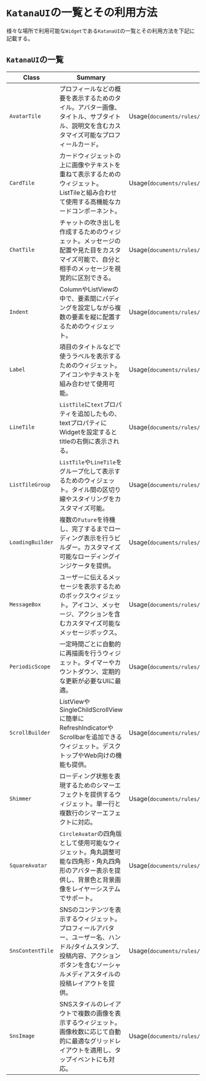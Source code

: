 # `KatanaUI`の一覧とその利用方法

様々な場所で利用可能な`Widget`である`KatanaUI`の一覧とその利用方法を下記に記載する。

## `KatanaUI`の一覧

| Class | Summary | Usage |
| --- | --- | --- |
| `AvatarTile` | プロフィールなどの概要を表示するためのタイル。アバター画像、タイトル、サブタイトル、説明文を含むカスタマイズ可能なプロフィールカード。 | Usage(`documents/rules/katana_ui/avatar_tile.md`) |
| `CardTile` | カードウィジェットの上に画像やテキストを重ねて表示するためのウィジェット。ListTileと組み合わせて使用する高機能なカードコンポーネント。 | Usage(`documents/rules/katana_ui/card_tile.md`) |
| `ChatTile` | チャットの吹き出しを作成するためのウィジェット。メッセージの配置や見た目をカスタマイズ可能で、自分と相手のメッセージを視覚的に区別できる。 | Usage(`documents/rules/katana_ui/chat_tile.md`) |
| `Indent` | ColumnやListViewの中で、要素間にパディングを設定しながら複数の要素を縦に配置するためのウィジェット。 | Usage(`documents/rules/katana_ui/indent.md`) |
| `Label` | 項目のタイトルなどで使うラベルを表示するためのウィジェット。アイコンやテキストを組み合わせて使用可能。 | Usage(`documents/rules/katana_ui/label.md`) |
| `LineTile` | `ListTile`に`text`プロパティを追加したもの、textプロパティにWidgetを設定するとtitleの右側に表示される。 | Usage(`documents/rules/katana_ui/line_tile.md`) |
| `ListTileGroup` | `ListTile`や`LineTile`をグループ化して表示するためのウィジェット。タイル間の区切り線やスタイリングをカスタマイズ可能。 | Usage(`documents/rules/katana_ui/list_tile_group.md`) |
| `LoadingBuilder` | 複数の`Future`を待機し、完了するまでローディング表示を行うビルダー。カスタマイズ可能なローディングインジケータを提供。 | Usage(`documents/rules/katana_ui/loading_builder.md`) |
| `MessageBox` | ユーザーに伝えるメッセージを表示するためのボックスウィジェット。アイコン、メッセージ、アクションを含むカスタマイズ可能なメッセージボックス。 | Usage(`documents/rules/katana_ui/message_box.md`) |
| `PeriodicScope` | 一定時間ごとに自動的に再描画を行うウィジェット。タイマーやカウントダウン、定期的な更新が必要なUIに最適。 | Usage(`documents/rules/katana_ui/periodic_scope.md`) |
| `ScrollBuilder` | ListViewやSingleChildScrollViewに簡単にRefreshIndicatorやScrollbarを追加できるウィジェット。デスクトップやWeb向けの機能も提供。 | Usage(`documents/rules/katana_ui/scroll_builder.md`) |
| `Shimmer` | ローディング状態を表現するためのシマーエフェクトを提供するウィジェット。単一行と複数行のシマーエフェクトに対応。 | Usage(`documents/rules/katana_ui/shimmer.md`) |
| `SquareAvatar` | `CircleAvatar`の四角版として使用可能なウィジェット。角丸調整可能な四角形・角丸四角形のアバター表示を提供し、背景色と背景画像をレイヤーシステムでサポート。 | Usage(`documents/rules/katana_ui/square_avatar.md`) |
| `SnsContentTile` | SNSのコンテンツを表示するウィジェット。プロフィールアバター、ユーザー名、ハンドル/タイムスタンプ、投稿内容、アクションボタンを含むソーシャルメディアスタイルの投稿レイアウトを提供。 | Usage(`documents/rules/katana_ui/sns_content_tile.md`) |
| `SnsImage` | SNSスタイルのレイアウトで複数の画像を表示するウィジェット。画像枚数に応じて自動的に最適なグリッドレイアウトを適用し、タップイベントにも対応。 | Usage(`documents/rules/katana_ui/sns_image.md`) |
